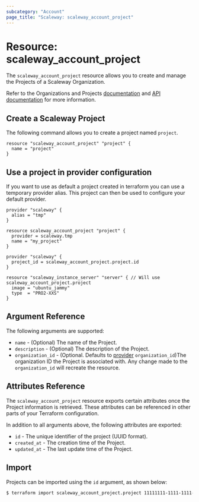 ```yaml
---
subcategory: "Account"
page_title: "Scaleway: scaleway_account_project"
---
```


# Resource: scaleway_account_project

The `scaleway_account_project` resource allows you to create and manage the Projects of a Scaleway Organization.

Refer to the Organizations and Projects [documentation](https://www.scaleway.com/en/docs/identity-and-access-management/organizations-and-projects/) and [API documentation](https://www.scaleway.com/en/developers/api/account/project-api/) for more information.

## Create a Scaleway Project

The following command allows you to create a project named `project`.

```hcl
resource "scaleway_account_project" "project" {
  name = "project"
}
```

## Use a project in provider configuration

If you want to use as default a project created in terraform you can use a temporary provider alias.
This project can then be used to configure your default provider.

```hcl
provider "scaleway" {
  alias = "tmp"
}

resource scaleway_account_project "project" {
  provider = scaleway.tmp
  name = "my_project"
}

provider "scaleway" {
  project_id = scaleway_account_project.project.id
}

resource "scaleway_instance_server" "server" { // Will use scaleway_account_project.project
  image = "ubuntu_jammy"
  type  = "PRO2-XXS"
}
```

## Argument Reference

The following arguments are supported:

- `name` - (Optional) The name of the Project.
- `description` - (Optional) The description of the Project.
- `organization_id` - (Optional. Defaults to [provider](../index.md#organization_id) `organization_id`)The organization ID the Project is associated with. Any change made to the `organization_id` will recreate the resource.

## Attributes Reference

The `scaleway_account_project` resource exports certain attributes once the Project information is retrieved. These attributes can be referenced in other parts of your Terraform configuration.

In addition to all arguments above, the following attributes are exported:

- `id` - The unique identifier of the project (UUID format).
- `created_at` - The creation time of the Project.
- `updated_at` - The last update time of the Project.

## Import

Projects can be imported using the `id` argument, as shown below:

```bash
$ terraform import scaleway_account_project.project 11111111-1111-1111-1111-111111111111
```
